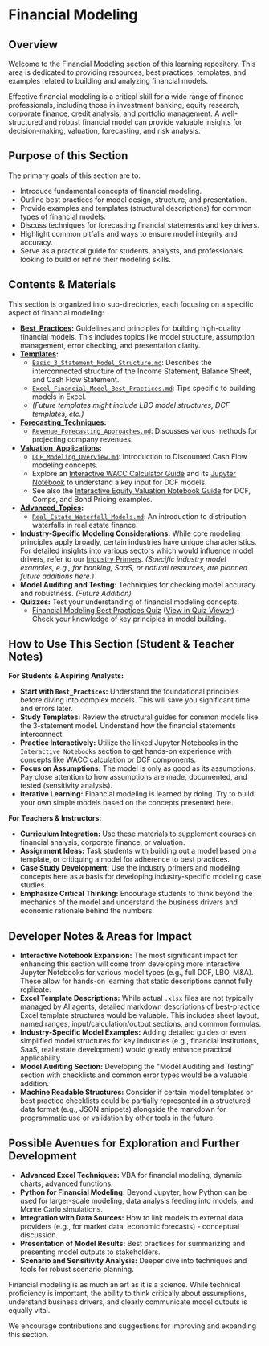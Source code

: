 # Financial Modeling

## Overview

Welcome to the Financial Modeling section of this learning repository. This area is dedicated to providing resources, best practices, templates, and examples related to building and analyzing financial models.

Effective financial modeling is a critical skill for a wide range of finance professionals, including those in investment banking, equity research, corporate finance, credit analysis, and portfolio management. A well-structured and robust financial model can provide valuable insights for decision-making, valuation, forecasting, and risk analysis.

## Purpose of this Section

The primary goals of this section are to:

*   Introduce fundamental concepts of financial modeling.
*   Outline best practices for model design, structure, and presentation.
*   Provide examples and templates (structural descriptions) for common types of financial models.
*   Discuss techniques for forecasting financial statements and key drivers.
*   Highlight common pitfalls and ways to ensure model integrity and accuracy.
*   Serve as a practical guide for students, analysts, and professionals looking to build or refine their modeling skills.

## Contents & Materials

This section is organized into sub-directories, each focusing on a specific aspect of financial modeling:

*   **[Best_Practices](./Best_Practices/FM_Best_Practices.md):** Guidelines and principles for building high-quality financial models. This includes topics like model structure, assumption management, error checking, and presentation clarity.
*   **[Templates](./Templates/):**
    *   [`Basic_3_Statement_Model_Structure.md`](./Templates/Basic_3_Statement_Model_Structure.md): Describes the interconnected structure of the Income Statement, Balance Sheet, and Cash Flow Statement.
    *   [`Excel_Financial_Model_Best_Practices.md`](./Templates/Excel_Financial_Model_Best_Practices.md): Tips specific to building models in Excel.
    *   *(Future templates might include LBO model structures, DCF templates, etc.)*
*   **[Forecasting_Techniques](./Forecasting_Techniques/):**
    *   [`Revenue_Forecasting_Approaches.md`](./Forecasting_Techniques/Revenue_Forecasting_Approaches.md): Discusses various methods for projecting company revenues.
*   **[Valuation_Applications](./Valuation_Applications/):**
    *   [`DCF_Modeling_Overview.md`](./Valuation_Applications/DCF_Modeling_Overview.md): Introduction to Discounted Cash Flow modeling concepts.
    *   Explore an [Interactive WACC Calculator Guide](../Interactive_Notebooks/Valuation_Components/README.md) and its [Jupyter Notebook](../Interactive_Notebooks/Valuation_Components/InteractiveWACCCalculatorNotebook.ipynb) to understand a key input for DCF models.
    *   See also the [Interactive Equity Valuation Notebook Guide](../Interactive_Notebooks/Financial_Modeling/README.md) for DCF, Comps, and Bond Pricing examples.
*   **[Advanced_Topics](./Advanced_Topics/):**
    *   [`Real_Estate_Waterfall_Models.md`](./Advanced_Topics/Real_Estate_Waterfall_Models.md): An introduction to distribution waterfalls in real estate finance.
*   **Industry-Specific Modeling Considerations:** While core modeling principles apply broadly, certain industries have unique characteristics. For detailed insights into various sectors which would influence model drivers, refer to our [Industry Primers](../primers/index.html). *(Specific industry model examples, e.g., for banking, SaaS, or natural resources, are planned future additions here.)*
*   **Model Auditing and Testing:** Techniques for checking model accuracy and robustness. *(Future Addition)*
*   **Quizzes:** Test your understanding of financial modeling concepts.
    *   [Financial Modeling Best Practices Quiz](./Quizzes/FM_Best_Practices_Quiz.md) ([View in Quiz Viewer](../quiz_viewer.html?quiz=Financial_Modeling/Quizzes/FM_Best_Practices_Quiz.md)) - Check your knowledge of key principles in model building.

<!-- Machine-readable indexing comment -->
<!-- Index: Financial Modeling; Topics: Best Practices, Templates, 3-Statement Model, Excel, Forecasting, Valuation, DCF, WACC, Real Estate Waterfall, Industry Modeling -->

## How to Use This Section (Student & Teacher Notes)

**For Students & Aspiring Analysts:**

*   **Start with `Best_Practices`:** Understand the foundational principles before diving into complex models. This will save you significant time and errors later.
*   **Study Templates:** Review the structural guides for common models like the 3-statement model. Understand how the financial statements interconnect.
*   **Practice Interactively:** Utilize the linked Jupyter Notebooks in the `Interactive_Notebooks` section to get hands-on experience with concepts like WACC calculation or DCF components.
*   **Focus on Assumptions:** The model is only as good as its assumptions. Pay close attention to how assumptions are made, documented, and tested (sensitivity analysis).
*   **Iterative Learning:** Financial modeling is learned by doing. Try to build your own simple models based on the concepts presented here.

**For Teachers & Instructors:**

*   **Curriculum Integration:** Use these materials to supplement courses on financial analysis, corporate finance, or valuation.
*   **Assignment Ideas:** Task students with building out a model based on a template, or critiquing a model for adherence to best practices.
*   **Case Study Development:** Use the industry primers and modeling concepts here as a basis for developing industry-specific modeling case studies.
*   **Emphasize Critical Thinking:** Encourage students to think beyond the mechanics of the model and understand the business drivers and economic rationale behind the numbers.

## Developer Notes & Areas for Impact

*   **Interactive Notebook Expansion:** The most significant impact for enhancing this section will come from developing more interactive Jupyter Notebooks for various model types (e.g., full DCF, LBO, M&A). These allow for hands-on learning that static descriptions cannot fully replicate.
*   **Excel Template Descriptions:** While actual `.xlsx` files are not typically managed by AI agents, detailed markdown descriptions of best-practice Excel template structures would be valuable. This includes sheet layout, named ranges, input/calculation/output sections, and common formulas.
*   **Industry-Specific Model Examples:** Adding detailed guides or even simplified model structures for key industries (e.g., financial institutions, SaaS, real estate development) would greatly enhance practical applicability.
*   **Model Auditing Section:** Developing the "Model Auditing and Testing" section with checklists and common error types would be a valuable addition.
*   **Machine Readable Structures:** Consider if certain model templates or best practice checklists could be partially represented in a structured data format (e.g., JSON snippets) alongside the markdown for programmatic use or validation by other tools in the future.

## Possible Avenues for Exploration and Further Development

*   **Advanced Excel Techniques:** VBA for financial modeling, dynamic charts, advanced functions.
*   **Python for Financial Modeling:** Beyond Jupyter, how Python can be used for larger-scale modeling, data analysis feeding into models, and Monte Carlo simulations.
*   **Integration with Data Sources:** How to link models to external data providers (e.g., for market data, economic forecasts) - conceptual discussion.
*   **Presentation of Model Results:** Best practices for summarizing and presenting model outputs to stakeholders.
*   **Scenario and Sensitivity Analysis:** Deeper dive into techniques and tools for robust scenario planning.

Financial modeling is as much an art as it is a science. While technical proficiency is important, the ability to think critically about assumptions, understand business drivers, and clearly communicate model outputs is equally vital.

We encourage contributions and suggestions for improving and expanding this section.
